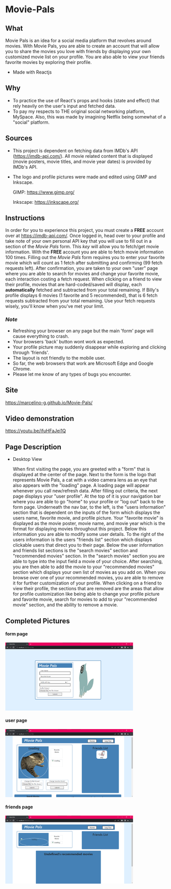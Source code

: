 # Movie-Pals

## What
Movie Pals is an idea for a social media platform that revolves around movies. With Movie Pals, you are able to create an account that will allow you to share the movies you love with friends by displaying your own customized movie list on your profile. You are also able to view your friends favorite movies by exploring their profile.
- Made with Reactjs

## Why
- To practice the use of React's props and hooks (state and effect) that rely heavily on the user's input and fetched data.  
- To pay my respects to THE original social networking platform, MySpace. Also, this was made by imagining Netflix being somewhat of a "social" platform.     

## Sources
- This project is dependent on fetching data from IMDb's API (https://imdb-api.com/). All movie related content that is displayed (movie posters, movie titles, and movie year dates) is provided by IMDb's API. 

- The logo and profile pictures were made and edited using GIMP and Inkscape.

  GIMP: https://www.gimp.org/
  
  Inkscape: https://inkscape.org/

## Instructions
In order for you to experience this project, you must create a **FREE** account over at https://imdb-api.com/. Once logged in, head over to your profile and take note of your own personal API key that you will use to fill out in a section of the *Movie Pals* form. This *key* will allow you to fetch/get movie information. With the **FREE** account you are able to fetch movie information 100 times. Filling out the *Movie Pals* form requires you to enter your favorite movie which will count as 1 fetch after submitting and confirming (99 fetch requests left). After confirmation, you are taken to your own "user" page where you are able to search for movies and change your favorite movie, each interaction costing a fetch request. When clicking on a friend to view their profile, movies that are hard-coded/saved will display, each **automatically** fetched and subtracted from your total remaining. If Billy's profile displays 6 movies (1 favorite and 5 recommended), that is 6 fetch requests subtracted from your total remaining. Use your fetch requests wisely, you'll know when you've met your limit.    

### ***Note***
- Refreshing your browser on any page but the main 'form' page will cause everything to crash.
- Your browsers 'back' button wont work as expected.
- Your profile picture may suddenly disappear while exploring and clicking through 'friends'.
- The layout is not friendly to the mobile user.
- So far, the web browsers that work are Microsoft Edge and Google Chrome.
- Please let me know of any types of bugs you encounter.

## Site
https://marcelino-g.github.io/Movie-Pals/

## Video demonstration
https://youtu.be/ifuHFaJei1Q

## Page Description
- Desktop View

  When first visiting the page, you are greeted with a "form" that is displayed at the center of the page. Next to the form is the logo that represents Movie Pals, a cat with a video camera lens as an eye that also appears with the "loading" page. A loading page will appear whenever you call new/refresh data. After filling out criteria, the next page displays your "user profile". At the top of it is your navigation bar where you are able to go "home" to your profile or "log out" back to the form page. Underneath the nav bar, to the left, is the "users information" section that is dependent on the inputs of the form which displays the users name, favorite movie, and profile picture. Your "favorite movie" is displayed as the movie poster, movie name, and movie year which is the format for displaying movies throughout this project. Below this information you are able to modify some user details. To the right of the users information is the users "friends list" section which displays clickable users that direct you to their page. Below the user information and friends list sections is the "search movies" section and "recommended movies" section. In the "search movies" section you are able to type into the input field a movie of your choice. After searching, you are then able to add the movie to your "recommended movies" section which displays your own list of movies as you add on. When you browse over one of your recommended movies, you are able to remove it for further customization of your profile. When clicking on a friend to view their profile, the sections that are removed are the areas that allow for profile customization like being able to change your profile picture and favorite movie, search for movies to add to your "recommended movie" section, and the ability to remove a movie. 
  
## Completed Pictures
#### form page
<img width ="400" src="./finished_pictures/form_picture.png" />

#### user page
<img width ="400" src="./finished_pictures/user_picture.png" />

#### friends page
<img width ="400" src="./finished_pictures/friends_profile_picture.png" />
